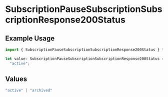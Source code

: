 # SubscriptionPauseSubscriptionSubscriptionResponse200Status

## Example Usage

```typescript
import { SubscriptionPauseSubscriptionSubscriptionResponse200Status } from "jani-payments/models/operations";

let value: SubscriptionPauseSubscriptionSubscriptionResponse200Status =
  "active";
```

## Values

```typescript
"active" | "archived"
```
